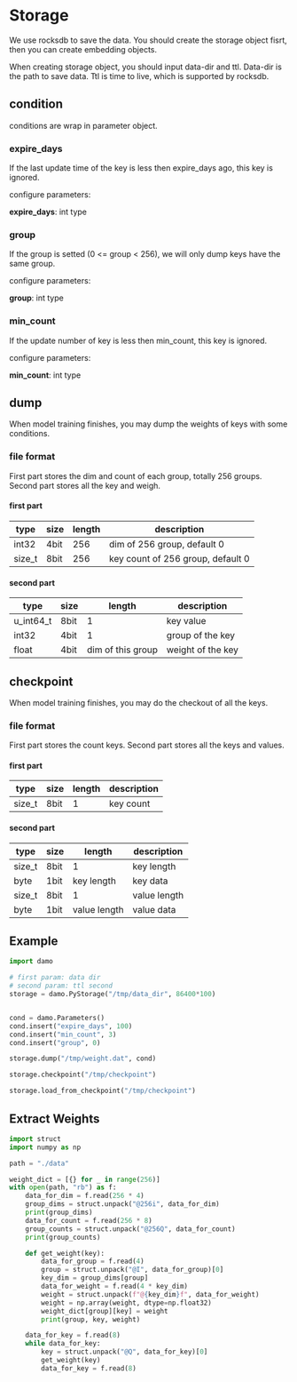 # Storage

We use rocksdb to save the data. You should create the storage object fisrt, then you can create embedding objects.

When creating storage object, you should input data-dir and ttl. Data-dir is the path to save data. Ttl is time to live, which is supported by rocksdb.

## condition

conditions are wrap in parameter object.

### expire_days

If the last update time of the key is less then expire_days ago, this key is ignored.

configure parameters: 

**expire_days**: int type



### group

If the group is setted (0 <= group < 256),  we will only dump keys have the same group.

configure parameters:

**group**: int type



### min_count

If the update number of key is less then min_count, this key is ignored.

configure parameters:

**min_count**: int type



## dump

When model training finishes, you may dump the weights of keys with some conditions.

### file format

First part stores the dim and count of each group, totally 256 groups. Second part stores all the key and weigh.

#### first part

| type   | size | length | description                       |
| ------ | ---- | ------ | --------------------------------- |
| int32  | 4bit | 256    | dim of 256 group, default 0       |
| size_t | 8bit | 256    | key count of 256 group, default 0 |

#### second part

| type      | size | length            | description       |
| --------- | ---- | ----------------- | ----------------- |
| u_int64_t | 8bit | 1                 | key value         |
| int32     | 4bit | 1                 | group of the key  |
| float     | 4bit | dim of this group | weight of the key |

## checkpoint

When model training finishes, you may do the checkout of all the keys.

### file format

First part stores the count keys. Second part stores all the keys and values.

#### first part

| type   | size | length | description                       |
| ------ | ---- | ------ | --------------------------------- |
| size_t  | 8bit | 1    | key count     |

#### second part

| type      | size | length            | description       |
| --------- | ---- | ----------------- | ----------------- |
| size_t | 8bit | 1                 | key length        |
| byte   | 1bit | key length        | key data          |
| size_t | 8bit | 1                 | value length      |
| byte   | 1bit | value length      | value data        |


## Example

```python
import damo

# first param: data dir
# second param: ttl second
storage = damo.PyStorage("/tmp/data_dir", 86400*100)


cond = damo.Parameters()
cond.insert("expire_days", 100)
cond.insert("min_count", 3)
cond.insert("group", 0)

storage.dump("/tmp/weight.dat", cond)

storage.checkpoint("/tmp/checkpoint")

storage.load_from_checkpoint("/tmp/checkpoint")

```

## Extract Weights
```python
import struct
import numpy as np

path = "./data"

weight_dict = [{} for _ in range(256)]
with open(path, "rb") as f:
    data_for_dim = f.read(256 * 4)
    group_dims = struct.unpack("@256i", data_for_dim)
    print(group_dims)
    data_for_count = f.read(256 * 8)
    group_counts = struct.unpack("@256Q", data_for_count)
    print(group_counts)

    def get_weight(key):
        data_for_group = f.read(4)
        group = struct.unpack("@I", data_for_group)[0]
        key_dim = group_dims[group]
        data_for_weight = f.read(4 * key_dim)
        weight = struct.unpack(f"@{key_dim}f", data_for_weight)
        weight = np.array(weight, dtype=np.float32)
        weight_dict[group][key] = weight
        print(group, key, weight)

    data_for_key = f.read(8)
    while data_for_key:
        key = struct.unpack("@Q", data_for_key)[0]
        get_weight(key)
        data_for_key = f.read(8)
```
